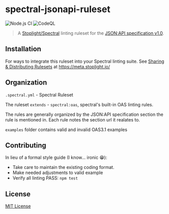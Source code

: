 # spectral-jsonapi-ruleset

![Node.js CI](https://github.com/jmlue42/spectral-jsonapi-ruleset/workflows/Node.js%20CI/badge.svg)
![CodeQL](https://github.com/jmlue42/spectral-jsonapi-ruleset/workflows/CodeQL/badge.svg)

> A [Stoplight/Spectral](https://github.com/stoplightio/spectral) linting ruleset for the [JSON:API specification v1.0](https://jsonapi.org/format/1.0).

## Installation
For ways to integrate this ruleset into your Spectral linting suite. See [Sharing & Distributing Rulesets](https://meta.stoplight.io/docs/spectral/docs/guides/7-sharing-rulesets.md) at <https://meta.stoplight.io/>

## Organization

`.spectral.yml` - Spectral Ruleset

The ruleset `extends` - `spectral:oas`, spectral's built-in OAS linting rules.

The rules are generally organized by the JSON:API specification section the rule is mentioned in. Each rule notes the section url it realates to.

`examples` folder contains valid and invalid OAS3.1 examples

## Contributing
In lieu of a formal style guide (I know... ironic :grin:):
- Take care to maintain the existing coding format.
- Make needed adjustments to valid example
- Verify all linting PASS: `npm test`

## License
[MIT License](https://github.com/jmlue42/spectral-jsonapi-ruleset/blob/main/LICENSE)
